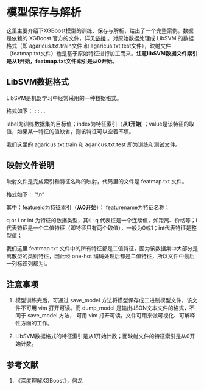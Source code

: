 # 模型保存与解析

这里主要介绍下XGBoost模型的训练、保存与解析，给出了一个完整案例。数据是依赖的 XGBoost 官方的文件，详见[链接](https://github.com/dmlc/xgboost/tree/master/demo/CLI/binary_classification) 。对原始数据处理成 LibSVM 的数据格式（即 agaricus.txt.train文件 和 agaricus.txt.test文件），映射文件（featmap.txt文件）也是基于原始特征进行加工而来。**注意libSVM数据文件索引是从1开始，featmap.txt文件索引是从0开始。**



## LibSVM数据格式

LibSVM是机器学习中经常采用的一种数据格式。

格式如下：<label> <index1>:<value1> <index2>:<value2> ...

label为训练数据集的目标值；index为特征索引（**从1开始**）；value是该特征的取值，如果某一特征的值缺省，则该特征可以空着不填。

我们这里的 agaricus.txt.train 和 agaricus.txt.test 即为训练和测试文件。



## 映射文件说明

映射文件是完成索引和特征名称的映射，代码里的文件是 featmap.txt 文件。

格式如下：<featureid> <featurename> <q or i or int>\n

其中：featureid为特征索引（**从0开始**）； featurename为特征名称； 

q or i or int 为特征的数据类型，其中 q 代表征是一个连续值，如距离、价格等；i代表特征是一个二值特征（即特征只有两个取值），一般为0或1；int代表特征是整型值；

我们这里 featmap.txt 文件中的所有特征都是二值特征，因为该数据集中大部分是离散型的类别特征，因此经 one-hot 编码处理后都是二值特征，所以文件中最后一列标识列都为i。



## 注意事项

1. 模型训练完后，可通过 save_model 方法将模型保存成二进制模型文件，该文件不可用 vim 打开可读。而 dump_model 是输出JSON文本文件的格式，不同于 save_model 方法， 可用 vim 打开可读，文件可用来做可视化、可解释性方面的工作。

2. LibSVM数据格式的特征索引是从1开始计数；而映射文件的特征索引是从0开始计数。



## 参考文献

1. 《深度理解XGBoost》，何龙
